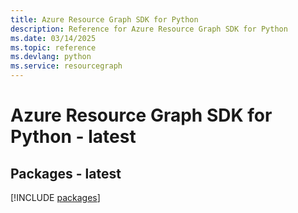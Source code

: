 ```yaml
---
title: Azure Resource Graph SDK for Python
description: Reference for Azure Resource Graph SDK for Python
ms.date: 03/14/2025
ms.topic: reference
ms.devlang: python
ms.service: resourcegraph
---
```

# Azure Resource Graph SDK for Python - latest
## Packages - latest
[!INCLUDE [packages](resource-graph-index.md)]